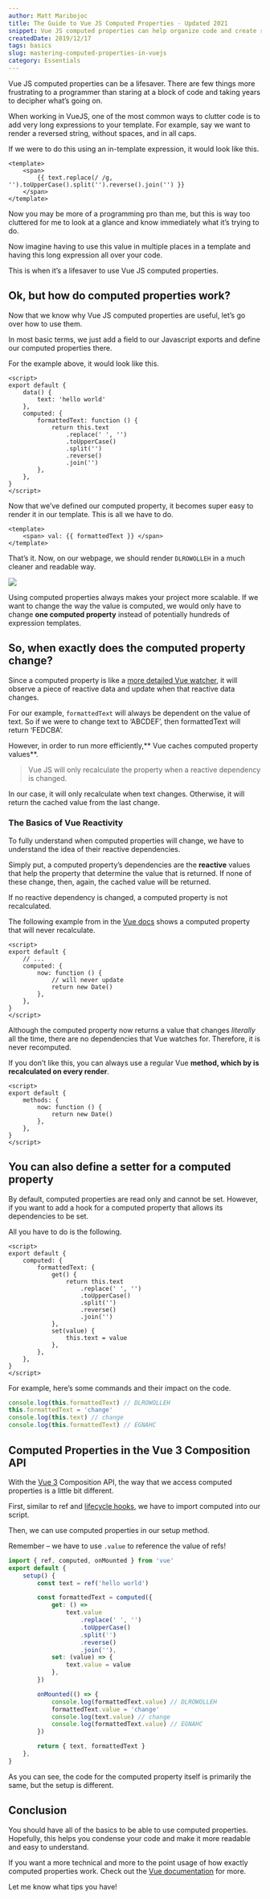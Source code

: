 ```yaml
---
author: Matt Maribojoc
title: The Guide to Vue JS Computed Properties - Updated 2021
snippet: Vue JS computed properties can help organize code and create reusable data. Learn how to use them!
createdDate: 2019/12/17
tags: basics
slug: mastering-computed-properties-in-vuejs
category: Essentials
---
```


Vue JS computed properties can be a lifesaver. There are few things more frustrating to a programmer than staring at a block of code and taking years to decipher what’s going on.

When working in VueJS, one of the most common ways to clutter code is to add very long expressions to your template. For example, say we want to render a reversed string, without spaces, and in all caps.

If we were to do this using an in-template expression, it would look like this.

```vue
<template>
    <span>
        {{ text.replace(/ /g, '').toUpperCase().split('').reverse().join('') }}
    </span>
</template>
```

Now you may be more of a programming pro than me, but this is way too cluttered for me to look at a glance and know immediately what it’s trying to do.

Now imagine having to use this value in multiple places in a template and having this long expression all over your code.

This is when it’s a lifesaver to use Vue JS computed properties.

## Ok, but how do computed properties work?

Now that we know why Vue JS computed properties are useful, let’s go over how to use them.

In most basic terms, we just add a field to our Javascript exports and define our computed properties there.

For the example above, it would look like this.

```vue
<script>
export default {
    data() {
        text: 'hello world'
    },
    computed: {
        formattedText: function () {
            return this.text
                .replace(' ', '')
                .toUpperCase()
                .split('')
                .reverse()
                .join('')
        },
    },
}
</script>
```

Now that we’ve defined our computed property, it becomes super easy to render it in our template. This is all we have to do.

```vue
<template>
    <span> val: {{ formattedText }} </span>
</template>
```

That’s it. Now, on our webpage, we should render `DLROWOLLEH` in a much cleaner and readable way.

![](img/reverse-text.png)

Using computed properties always makes your project more scalable. If we want to change the way the value is computed, we would only have to change **one computed property** instead of potentially hundreds of expression templates.

## So, when exactly does the computed property change?

Since a computed property is like a [more detailed Vue watcher](https://learnvue.co/2019/12/a-simple-vue-watcher-tutorial-for-beginners/), it will observe a piece of reactive data and update when that reactive data changes.

For our example, `formattedText` will always be dependent on the value of text. So if we were to change text to ‘ABCDEF’, then formattedText will return ‘FEDCBA’.

However, in order to run more efficiently,** Vue caches computed property values**.

> Vue JS will only recalculate the property when a reactive dependency is changed.

In our case, it will only recalculate when text changes. Otherwise, it will return the cached value from the last change.

### The Basics of Vue Reactivity

To fully understand when computed properties will change, we have to understand the idea of their reactive dependencies.

Simply put, a computed property’s dependencies are the **reactive** values that help the property that determine the value that is returned. If none of these change, then, again, the cached value will be returned.

If no reactive dependency is changed, a computed property is not recalculated.

The following example from in the [Vue docs](https://vuejs.org/v2/guide/computed.html) shows a computed property that will never recalculate.

```vue
<script>
export default {
    // ...
    computed: {
        now: function () {
            // will never update
            return new Date()
        },
    },
}
</script>
```

Although the computed property now returns a value that changes _literally_ all the time, there are no dependencies that Vue watches for. Therefore, it is never recomputed.

If you don’t like this, you can always use a regular Vue **method, which by is recalculated on every render**.

```vue
<script>
export default {
    methods: {
        now: function () {
            return new Date()
        },
    },
}
</script>
```

## You can also define a setter for a computed property

By default, computed properties are read only and cannot be set. However, if you want to add a hook for a computed property that allows its dependencies to be set.

All you have to do is the following.

```vue
<script>
export default {
    computed: {
        formattedText: {
            get() {
                return this.text
                    .replace(' ', '')
                    .toUpperCase()
                    .split('')
                    .reverse()
                    .join('')
            },
            set(value) {
                this.text = value
            },
        },
    },
}
</script>
```

For example, here’s some commands and their impact on the code.

```js
console.log(this.formattedText) // DLROWOLLEH
this.formattedText = 'change'
console.log(this.text) // change
console.log(this.formattedText) // EGNAHC
```

## Computed Properties in the Vue 3 Composition API

With the [Vue 3](https://learnvue.co/2020/12/setting-up-your-first-vue3-project-vue-3-0-release/) Composition API, the way that we access computed properties is a little bit different.

First, similar to ref and [lifecycle hooks](https://learnvue.co/2020/12/how-to-use-lifecycle-hooks-in-vue3/), we have to import computed into our script.

Then, we can use computed properties in our setup method.

Remember – we have to use `.value` to reference the value of refs!

```js
import { ref, computed, onMounted } from 'vue'
export default {
    setup() {
        const text = ref('hello world')

        const formattedText = computed({
            get: () =>
                text.value
                    .replace(' ', '')
                    .toUpperCase()
                    .split('')
                    .reverse()
                    .join(''),
            set: (value) => {
                text.value = value
            },
        })

        onMounted(() => {
            console.log(formattedText.value) // DLROWOLLEH
            formattedText.value = 'change'
            console.log(text.value) // change
            console.log(formattedText.value) // EGNAHC
        })

        return { text, formattedText }
    },
}
```

As you can see, the code for the computed property itself is primarily the same, but the setup is different.

## Conclusion

You should have all of the basics to be able to use computed properties. Hopefully, this helps you condense your code and make it more readable and easy to understand.

If you want a more technical and more to the point usage of how exactly computed properties work. Check out the [Vue documentation](https://v3.vuejs.org/guide/introduction.html) for more.

Let me know what tips you have!
